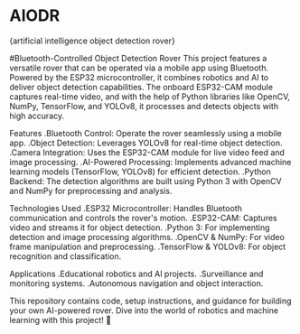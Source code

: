 # AIODR
{artificial intelligence object detection rover}

#Bluetooth-Controlled Object Detection Rover
This project features a versatile rover that can be operated via a mobile app using Bluetooth. Powered by the ESP32 microcontroller, it combines robotics and AI to deliver object detection capabilities. The onboard ESP32-CAM module captures real-time video, and with the help of Python libraries like OpenCV, NumPy, TensorFlow, and YOLOv8, it processes and detects objects with high accuracy.

Features
.Bluetooth Control: Operate the rover seamlessly using a mobile app.
.Object Detection: Leverages YOLOv8 for real-time object detection.
.Camera Integration: Uses the ESP32-CAM module for live video feed and image processing.
.AI-Powered Processing: Implements advanced machine learning models (TensorFlow, YOLOv8) for efficient detection.
.Python Backend: The detection algorithms are built using Python 3 with OpenCV and NumPy for preprocessing and analysis.

Technologies Used
.ESP32 Microcontroller: Handles Bluetooth communication and controls the rover's motion.
.ESP32-CAM: Captures video and streams it for object detection.
.Python 3: For implementing detection and image processing algorithms.
.OpenCV & NumPy: For video frame manipulation and preprocessing.
.TensorFlow & YOLOv8: For object recognition and classification.

Applications
.Educational robotics and AI projects.
.Surveillance and monitoring systems.
.Autonomous navigation and object interaction.

This repository contains code, setup instructions, and guidance for building your own AI-powered rover. Dive into the world of robotics and machine learning with this project! 🚀







